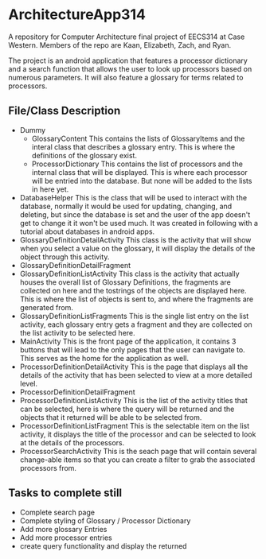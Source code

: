# ArchitectureApp314
A repository for Computer Architecture final project of EECS314 at Case Western.  Members of the repo are Kaan, Elizabeth, Zach, and Ryan.  

The project is an android application that features a processor dictionary and a search function that allows the user to look up processors based on numerous parameters.  It will also feature a glossary for terms related to processors.

## File/Class Description
- Dummy
  - GlossaryContent 
This contains the lists of GlossaryItems and the interal class that describes a glossary entry.  This is where the definitions of the glossary exist.
  - ProcessorDictionary 
This contains the list of processors and the internal class that will be displayed.  This is where each processor will be entried into the database.  But none will be added to the lists in here yet.
- DatabaseHelper 
This is the class that will be used to interact with the database, normally it would be used for updating, changing, and deleting, but since the database is set and the user of the app doesn't get to change it it won't be used much.  It was created in following with a tutorial about databases in android apps.
- GlossaryDefinitionDetailActivity
This class is the activity that will show when you select a value on the glossary, it will display the details of the object through this activity.
- GlossaryDefinitionDetailFragment
- GlossaryDefinitionListActivity
This class is the activity that actually houses the overall list of Glossary Definitions, the fragments are collected on here and the tostrings of the objects are displayed here.  This is where the list of objects is sent to, and where the fragments are generated from.
- GlossaryDefinitionListFragments
This is the single list entry on the list activity, each glossary entry gets a fragment and they are collected on the list activity to be selected here.
- MainActivity
This is the front page of the application, it contains 3 buttons that will lead to the only pages that the user can navigate to.  This serves as the home for the application as well.
- ProcessorDefinitionDetailActivity
This is the page that displays all the details of the activity that has been selected to view at a more detailed level.
- ProcessorDefinitionDetailFragment
- ProcessorDefinitionListActivity
This is the list of the activity titles that can be selected, here is where the query will be returned and the objects that it returned will be able to be selected from.
- ProcessorDefinitionListFragment
This is the selectable item on the list activity, it displays the title of the processor and can be selected to look at the details of the processors.
- ProcessorSearchActivity
This is the seach page that will contain several change-able items so that you can create a filter to grab the associated processors from.

## Tasks to complete still ##
- Complete search page
- Complete styling of Glossary / Processor Dictionary
- Add more glossary Entries
- Add more processor entries
- create query functionality and display the returned

